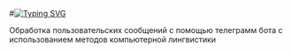#[![Typing SVG](https://readme-typing-svg.herokuapp.com?color=%2336BCF7&lines=Project+NLP)](https://git.io/typing-svg)

Обработка пользовательских сообщений с помощью телеграмм бота с использованием методов компьютерной лингвистики

